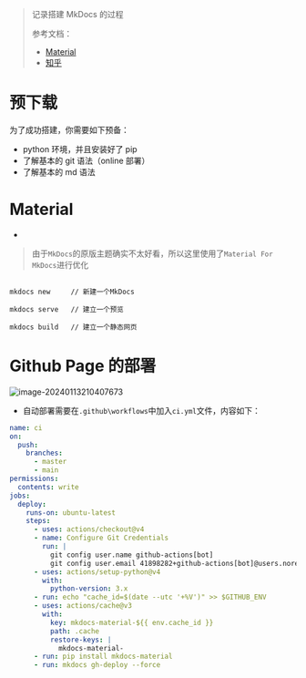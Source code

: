 > 记录搭建 MkDocs 的过程
>
> 参考文档：
>
> - [Material](https://squidfunk.github.io/mkdocs-material/)
> - [知乎](https://zhuanlan.zhihu.com/p/630165427)

# 预下载

为了成功搭建，你需要如下预备：

- python 环境，并且安装好了 pip
- 了解基本的 git 语法（online 部署）
- 了解基本的 md 语法

# Material

- [官方文档]: https://squidfunk.github.io/mkdocs-material/

> 由于`MkDocs`的原版主题确实不太好看，所以这里使用了`Material For MkDocs`进行优化

```

mkdocs new     // 新建一个MkDocs

mkdocs serve   // 建立一个预览

mkdocs build   // 建立一个静态网页
```

# Github Page 的部署

[官方文档]: https://docs.github.com/en/pages/quickstart
[ 知乎]: https://zhuanlan.zhihu.com/p/76063614

![image-20240113210407673](https://zzh-pic-for-self.oss-cn-hangzhou.aliyuncs.com/img/202401132104761.png)

- 自动部署需要在`.github\workflows`中加入`ci.yml`文件，内容如下：

```yml
name: ci
on:
  push:
    branches:
      - master
      - main
permissions:
  contents: write
jobs:
  deploy:
    runs-on: ubuntu-latest
    steps:
      - uses: actions/checkout@v4
      - name: Configure Git Credentials
        run: |
          git config user.name github-actions[bot]
          git config user.email 41898282+github-actions[bot]@users.noreply.github.com
      - uses: actions/setup-python@v4
        with:
          python-version: 3.x
      - run: echo "cache_id=$(date --utc '+%V')" >> $GITHUB_ENV
      - uses: actions/cache@v3
        with:
          key: mkdocs-material-${{ env.cache_id }}
          path: .cache
          restore-keys: |
            mkdocs-material-
      - run: pip install mkdocs-material
      - run: mkdocs gh-deploy --force
```
